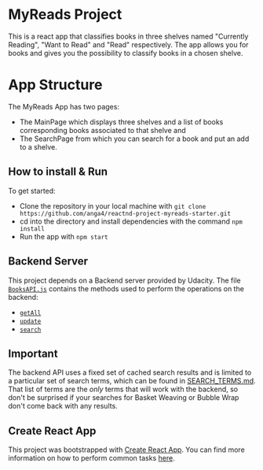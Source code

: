 # MyReads Project

This is a react app that classifies books in three shelves named "Currently Reading", "Want to Read" and "Read" respectively. The app allows you for books and gives you the possibility to classify books in a chosen shelve.

# App Structure

The MyReads App has two pages:

- The MainPage which displays three shelves and a list of books corresponding books associated to that shelve and
- The SearchPage from which you can search for a book and put an add to a shelve. 

## How to install & Run

To get started:

* Clone the repository in your local machine with `git clone https://github.com/anga4/reactnd-project-myreads-starter.git`
* cd into the directory and install dependencies with the command `npm install`
* Run the app with `npm start`

## Backend Server

This project depends on a Backend server provided by Udacity. The file [`BooksAPI.js`](src/BooksAPI.js) contains the methods used to perform the operations on the backend:

* [`getAll`](#getall)
* [`update`](#update)
* [`search`](#search)

## Important
The backend API uses a fixed set of cached search results and is limited to a particular set of search terms, which can be found in [SEARCH_TERMS.md](SEARCH_TERMS.md). That list of terms are the _only_ terms that will work with the backend, so don't be surprised if your searches for Basket Weaving or Bubble Wrap don't come back with any results.

## Create React App

This project was bootstrapped with [Create React App](https://github.com/facebookincubator/create-react-app). You can find more information on how to perform common tasks [here](https://github.com/facebookincubator/create-react-app/blob/master/packages/react-scripts/template/README.md).
